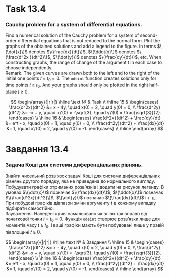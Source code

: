 # Task 13.4

### Cauchy problem for a system of differential equations.

Find a numerical solution of the Cauchy problem for a system of second-order differential equations that is not reduced to the normal form. Plot the graphs of the obtained solutions and add a legend to the figure.
In terms $\(\dot{x}\)$ denotes $\(\frac{dx}{dt}\)$, $\(\ddot{x}\)$ denotes $\(\frac{d^2x }{dt^2}\)$, $\(\dot{y}\)$ denotes $\(\frac{dy}{dt}\)$, etc. When constructing graphs, the range of change of the argument t in each case to choose independently.\
Remark. The given curves are drawn both to the left and to the right of the initial one
points 𝑡 = 𝑡<sub>0</sub> = 0. The ```odeint``` function creates solutions only for time points
𝑡 ≥ 𝑡<sub>0</sub>. And your graphs should only be plotted in the right half-plane 𝑡 ≥ 0.

$$
\begin{array}{|r|r|}
\hline
\text № & Task
\\
\hline
 15 & 
\begin{cases}
\frac{d^2x}{dt^2} &= x - 4y, \quad x(0) = 2, \quad y(0) = 0, \\
\frac{d^2y}{dt^2} &= -x + y, \quad x\'(0) = -\sqrt{3}, \quad y\'(0) = \frac{\sqrt{3}}{2}.
\end{cases}
\\
\hline
16 & 
\begin{cases}
\frac{d^2x}{dt^2} + \frac{dy}{dt} &= e^t - x, \quad x(0) = 1, \quad y(0) = 0, \\
\frac{d^2y}{dt^2} + \frac{dx}{dt} &= 1, \quad x\'(0) = 2, \quad y\'(0) = -1.
\end{cases}
\\
\hline
\end{array}
$$

# Завдання 13.4

### Задача Коші для системи диференціальних рівнянь.

Знайти чисельний розв’язок задачі Коші для системи
диференціальних рівнянь другого порядку, яка не приведена до нормального
вигляду. Побудувати графіки отриманих розв’язків і додати на рисунок легенду.
В умовах $\(\dot{x}\)$ позначає $\(\frac{dx}{dt}\)$, $\(\ddot{x}\)$ позначає $\(\frac{d^2x}{dt^2}\)$, $\(\dot{y}\)$
позначає $\(\frac{dy}{dt}\)$ і т. д. При побудові графіків діапазон
зміни аргументу t в кожному випадку підбирати самостійно.\
Зауваження. Наведені криві намальовано як вліво так вправо від початкової
точки 𝑡 = 𝑡<sub>0</sub> = 0. Функція ```odeint``` створює розв’язки лише для моментів часу
𝑡 ≥ 𝑡<sub>0</sub>. І ваші графіки мають бути побудовані лише у правій півплощині 𝑡 ≥ 0.

$$
\begin{array}{|r|r|}
\hline
\text № & Завдання
\\
\hline
 15 & 
\begin{cases}
\frac{d^2x}{dt^2} &= x - 4y, \quad x(0) = 2, \quad y(0) = 0, \\
\frac{d^2y}{dt^2} &= -x + y, \quad x\'(0) = -\sqrt{3}, \quad y\'(0) = \frac{\sqrt{3}}{2}.
\end{cases}
\\
\hline
16 & 
\begin{cases}
\frac{d^2x}{dt^2} + \frac{dy}{dt} &= e^t - x, \quad x(0) = 1, \quad y(0) = 0, \\
\frac{d^2y}{dt^2} + \frac{dx}{dt} &= 1, \quad x\'(0) = 2, \quad y\'(0) = -1.
\end{cases}
\\
\hline
\end{array}
$$
